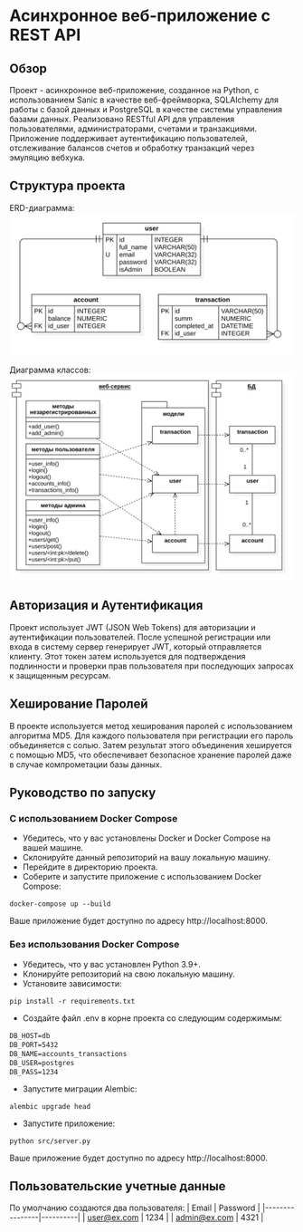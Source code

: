 # Асинхронное веб-приложение с REST API
## Обзор
Проект - асинхронное веб-приложение, созданное на Python, с использованием Sanic в качестве веб-фреймворка, SQLAlchemy для работы с базой данных и PostgreSQL в качестве системы управления базами данных. Реализовано RESTful API для управления пользователями, администраторами, счетами и транзакциями. Приложение поддерживает аутентификацию пользователей, отслеживание балансов счетов и обработку транзакций через эмуляцию вебхука.

## Структура проекта

ERD-диаграмма:
![ERD](img/ERD.png)

Диаграмма классов:
![ClassDiagram](img/ClassDiagram.png)

## Авторизация и Аутентификация

Проект использует JWT (JSON Web Tokens) для авторизации и аутентификации пользователей. После успешной регистрации или входа в систему сервер генерирует JWT, который отправляется клиенту. Этот токен затем используется для подтверждения подлинности и проверки прав пользователя при последующих запросах к защищенным ресурсам.

## Хеширование Паролей

В проекте используется метод хеширования паролей с использованием алгоритма MD5. Для каждого пользователя при регистрации его пароль объединяется с солью. Затем результат этого объединения хешируется с помощью MD5, что обеспечивает безопасное хранение паролей даже в случае компрометации базы данных.

## Руководство по запуску
### С использованием Docker Compose

- Убедитесь, что у вас установлены Docker и Docker Compose на вашей машине.
- Склонируйте данный репозиторий на вашу локальную машину.
- Перейдите в директорию проекта.
- Соберите и запустите приложение с использованием Docker Compose:

```
docker-compose up --build
```

Ваше приложение будет доступно по адресу http://localhost:8000.
### Без использования Docker Compose

- Убедитесь, что у вас установлен Python 3.9+.
- Клонируйте репозиторий на свою локальную машину.
- Установите зависимости:

```
pip install -r requirements.txt
```

- Создайте файл .env в корне проекта со следующим содержимым:

```
DB_HOST=db
DB_PORT=5432
DB_NAME=accounts_transactions
DB_USER=postgres
DB_PASS=1234
```

- Запустите миграции Alembic:

```
alembic upgrade head
```

- Запустите приложение:

```
python src/server.py
```

Ваше приложение будет доступно по адресу http://localhost:8000.
## Пользовательские учетные данные
По умолчанию создаются два пользователя:
| Email          | Password |
|----------------|----------|
| user@ex.com    | 1234     |
| admin@ex.com   | 4321     |
